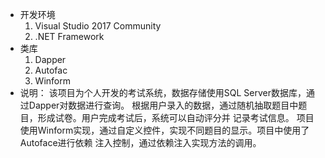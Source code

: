 * 开发环境
    1. Visual Studio 2017 Community
    2. .NET Framework
* 类库
    1. Dapper
    2. Autofac
    3. Winform
* 说明：
    该项目为个人开发的考试系统，数据存储使用SQL Server数据库，通过Dapper对数据进行查询。
根据用户录入的数据，通过随机抽取题目中题目，形成试卷。用户完成考试后，系统可以自动评分并
记录考试信息。
    项目使用Winform实现，通过自定义控件，实现不同题目的显示。项目中使用了Autoface进行依赖
注入控制，通过依赖注入实现方法的调用。